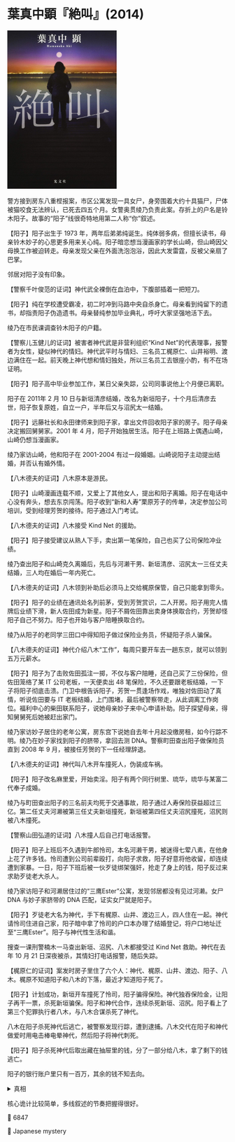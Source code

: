 # 葉真中顕『絶叫』(2014)

<img src=images/2014_cover.jpg width=250/>

警方接到房东八重㭴报案，市区公寓发现一具女尸，身旁围着大约十具猫尸，尸体被猫咬食无法辨认，已死去四五个月。女警奥贯绫乃负责此案。存折上的户名是铃木阳子。故事的“阳子”线很奇特地用第二人称“你”叙述。

【阳子】阳子出生于 1973 年，两年后弟弟纯诞生。纯体弱多病，但擅长读书，母亲铃木妙子的心思更多用来关心纯。阳子暗恋想当漫画家的学长山崎，但山崎因父母换工作被迫转走。母亲发现父亲在外面洗泡泡浴，因此大发雷霆，反被父亲扇了巴掌。

邻居对阳子没有印象。
  
【警察千叶俊范的证词】神代武全裸倒在血泊中，下腹部插着一把短刀。

【阳子】纯在学校遭受霸凌，初二时冲到马路中央自杀身亡。母亲看到纯留下的遗书，却指责阳子伪造遗书。母亲替纯参加毕业典礼，呼吁大家坚强地活下去。

绫乃在市民课调查铃木阳子的户籍。

【警察儿玉健儿的证词】被害者神代武是非营利组织“Kind Net”的代表理事，报警者为女性，疑似神代的情妇。神代武平时与情妇、三名员工梶原仁、山井裕明、渡边满住在一起。前天晚上神代想和情妇独处，所以三名员工去银座小酌，有不在场证明。

【阳子】阳子高中毕业参加工作，某日父亲失踪，公司同事说他上个月便已离职。

阳子在 2011年 2 月 10 日与新垣清彦结婚，改名为新垣阳子，十个月后清彦去世，阳子恢复原姓，自立一户，半年后又与沼尻太一结婚。

【阳子】远藤社长和永田律师来到阳子家，拿出文件回收阳子家的房子。阳子母亲决定搬回舅舅家。2001 年 4 月，阳子开始独居生活。阳子在上班路上偶遇山崎，山崎仍想当漫画家。

绫乃家访山崎，他和阳子在 2001-2004 有过一段婚姻。山崎说阳子主动提出结婚，并否认有婚外情。

【八木德夫的证词】八木原本是游民。

【阳子】山崎漫画连载不顺，又爱上了其他女人，提出和阳子离婚。阳子在电话中心没有奔头，想去东京闯荡。阳子收到“新和人寿”栗原芳子的传单，决定参加公司培训，受到经理芳贺的接待。阳子通过入门考试。

【八木德夫的证词】八木接受 Kind Net 的援助。

【阳子】阳子接受建议从熟人下手，卖出第一笔保险，自己也买了公司保险冲业绩。

绫乃查出阳子和山崎克久离婚后，先后与河濑干男、新垣清彦、沼尻太一三任丈夫结婚，三人均在婚后一年内死亡。

【八木德夫的证词】八木领到补助后必须马上交给梶原保管，自己只能拿到零头。

【阳子】阳子的业绩在通讯处名列前茅，受到芳贺赏识，二人开房。阳子用完人情牌后业绩下滑，新人佐田成为新星。阳子不屑佐田靠出卖身体换取合约，芳贺却怪阳子自己不努力。阳子也开始与客户陪睡换取合约。

绫乃从阳子的老同学三田口中得知阳子做过保险业务员，怀疑阳子杀人骗保。

【八木德夫的证词】神代介绍八木“工作”，每周只要开车去一趟东京，就可以领到五万元薪水。

【阳子】阳子为了击败佐田孤注一掷，不仅与客户陪睡，还自己买了三份保险，但佐田笼络了某 IT 公司老板，一天便卖出 48 笔保险，不久还要跟老板结婚，一下子将阳子彻底击溃。门卫中根告诉阳子，芳贺一贯逢场作戏，唯独对佐田动了真情，听说佐田要与 IT 老板结婚，上门围堵，最后被警察带走，从此调离工作岗位。福利中心的柴田联系阳子，说她母亲妙子来中心申请补助。阳子探望母亲，得知舅舅死后她被赶出家门。

绫乃家访妙子居住的老年公寓，房东宫下说她自去年十月起没缴房租，如今行踪不明。绫乃在妙子家找到阳子的脐带，拿回去测 DNA。警察町田查出阳子做保险员直到 2008 年 9 月，被接任芳贺的下一任经理辞退。

【八木德夫的证词】神代叫八木开车撞死人，伪装成车祸。

【阳子】阳子改名麻里爱，开始卖淫。阳子有两个同行树里、琉华，琉华与某富二代奉子成婚。

绫乃与町田查出阳子的三名前夫均死于交通事故，阳子通过人寿保险获益超过三亿。第二任丈夫河濑被第三任丈夫新垣撞死，新垣被第四任丈夫沼尻撞死，沼尻则被八木撞死。

【警察山田弘道的证词】八木撞人后自己打电话报警。

【阳子】阳子上班后不久遇到牛郎怜司，本名河濑干男，被迷得七荤八素，在他身上花了许多钱。怜司遭到公司前辈殴打，向阳子求救，阳子好意将他收留，却连续遭到家暴。一日，阳子下班后被一伙歹徒绑架强奸，抢走了身上的钱，阳子反过来求助歹徒老大杀人。

绫乃家访阳子和河濑居住过的“三鹰Ester”公寓，发现邻居都没有见过河濑。女尸 DNA 与妙子家脐带的 DNA 匹配，证实女尸就是阳子。

【阳子】歹徒老大名为神代，手下有梶原、山井、渡边三人，四人住在一起。神代请怜司住进自己家，阳子暗中拿了怜司的户口本办理了结婚登记，将户口地址迁至“三鹰Ester”。阳子与神代性生活和谐。

搜查一课刑警楠木一马查出新垣、沼尻、八木都接受过 Kind Net 救助。神代在去年 10 月 21 日深夜被杀，其情妇打电话报警，随后失踪。

【梶原仁的证词】案发时房子里住了六个人：神代、梶原、山井、渡边、阳子、八木。梶原不知道阳子和八木的下落，最近才知道阳子死了。

【阳子】计划成功，新垣开车撞死了怜司，阳子骗得保险。神代独吞保险金，让阳子再干一票，杀死新垣骗保。阳子和神代合作，连续杀死新垣、沼尻。阳子看上了第三个犯罪执行者八木，与八木合谋杀死了神代。

八木在阳子杀死神代后逃亡，被警察发现行踪，遭到逮捕。八木交代在阳子和神代做爱时用电击棒电晕神代，然后阳子将神代刺死。

【阳子】阳子杀死神代后取出藏在抽屉里的钱，分了一部分给八木，拿了剩下的钱逃亡。

阳子的银行账户里只有一百万，其余的钱不知去向。

<details><summary>真相</summary>
阳子杀死了母亲妙子和妓女树里，把树里的脐带放在妙子家，公寓中的女尸是树里。阳子以橘菫（树里本名）的身份生活。一名流浪汉在河滩被四名未成年少年打死，身上带有一张“铃木康明”的驾照，但 DNA 检测与阳子不符。绫乃怀疑流浪汉就是阳子父亲，是阳子与别人调换了身份，但案件已经结案。
</details>

核心诡计比较简单，多线叙述的节奏把握得很好。

:link: 6847

:file_folder: Japanese mystery
